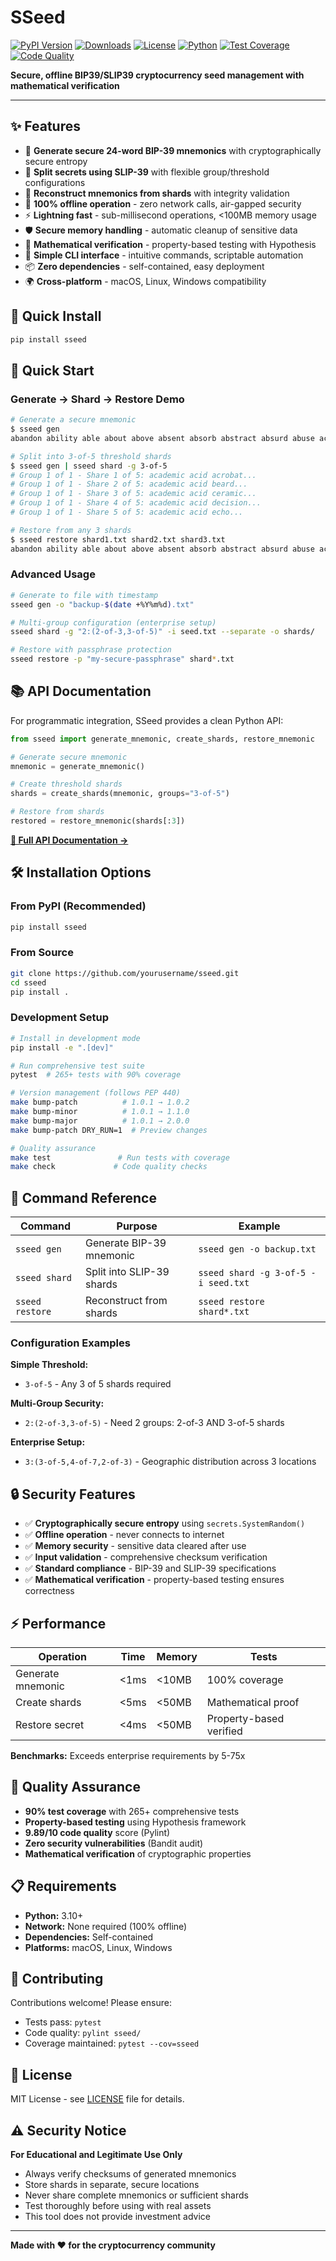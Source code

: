 # SSeed

[![PyPI Version](https://img.shields.io/pypi/v/sseed.svg)](https://pypi.org/project/sseed/)
[![Downloads](https://img.shields.io/pypi/dm/sseed.svg)](https://pypi.org/project/sseed/)
[![License](https://img.shields.io/badge/license-MIT-blue.svg)](LICENSE)
[![Python](https://img.shields.io/pypi/pyversions/sseed.svg)](https://pypi.org/project/sseed/)
[![Test Coverage](https://img.shields.io/badge/coverage-90%25-brightgreen.svg)](https://github.com/yourusername/sseed)
[![Code Quality](https://img.shields.io/badge/pylint-9.89%2F10-brightgreen.svg)](https://github.com/yourusername/sseed)

**Secure, offline BIP39/SLIP39 cryptocurrency seed management with mathematical verification**

---

## ✨ Features

- 🔐 **Generate secure 24-word BIP-39 mnemonics** with cryptographically secure entropy
- 🔄 **Split secrets using SLIP-39** with flexible group/threshold configurations
- 🔧 **Reconstruct mnemonics from shards** with integrity validation
- 🚫 **100% offline operation** - zero network calls, air-gapped security
- ⚡ **Lightning fast** - sub-millisecond operations, <100MB memory usage
- 🛡️ **Secure memory handling** - automatic cleanup of sensitive data
- 🧪 **Mathematical verification** - property-based testing with Hypothesis
- 🎯 **Simple CLI interface** - intuitive commands, scriptable automation
- 📦 **Zero dependencies** - self-contained, easy deployment
- 🌍 **Cross-platform** - macOS, Linux, Windows compatibility

## 🚀 Quick Install

```bash
pip install sseed
```

## 📖 Quick Start

### Generate → Shard → Restore Demo

```bash
# Generate a secure mnemonic
$ sseed gen
abandon ability able about above absent absorb abstract absurd abuse access accident

# Split into 3-of-5 threshold shards  
$ sseed gen | sseed shard -g 3-of-5
# Group 1 of 1 - Share 1 of 5: academic acid acrobat...
# Group 1 of 1 - Share 2 of 5: academic acid beard...
# Group 1 of 1 - Share 3 of 5: academic acid ceramic...
# Group 1 of 1 - Share 4 of 5: academic acid decision...
# Group 1 of 1 - Share 5 of 5: academic acid echo...

# Restore from any 3 shards
$ sseed restore shard1.txt shard2.txt shard3.txt
abandon ability able about above absent absorb abstract absurd abuse access accident
```

### Advanced Usage

```bash
# Generate to file with timestamp
sseed gen -o "backup-$(date +%Y%m%d).txt"

# Multi-group configuration (enterprise setup)
sseed shard -g "2:(2-of-3,3-of-5)" -i seed.txt --separate -o shards/

# Restore with passphrase protection
sseed restore -p "my-secure-passphrase" shard*.txt
```

## 📚 API Documentation

For programmatic integration, SSeed provides a clean Python API:

```python
from sseed import generate_mnemonic, create_shards, restore_mnemonic

# Generate secure mnemonic
mnemonic = generate_mnemonic()

# Create threshold shards
shards = create_shards(mnemonic, groups="3-of-5")

# Restore from shards
restored = restore_mnemonic(shards[:3])
```

**[📖 Full API Documentation →](docs/api.md)**

## 🛠️ Installation Options

### From PyPI (Recommended)
```bash
pip install sseed
```

### From Source
```bash
git clone https://github.com/yourusername/sseed.git
cd sseed
pip install .
```

### Development Setup
```bash
# Install in development mode
pip install -e ".[dev]"

# Run comprehensive test suite
pytest  # 265+ tests with 90% coverage

# Version management (follows PEP 440)
make bump-patch          # 1.0.1 → 1.0.2
make bump-minor          # 1.0.1 → 1.1.0
make bump-major          # 1.0.1 → 2.0.0
make bump-patch DRY_RUN=1  # Preview changes

# Quality assurance
make test               # Run tests with coverage
make check             # Code quality checks
```

## 🔧 Command Reference

| Command | Purpose | Example |
|---------|---------|---------|
| `sseed gen` | Generate BIP-39 mnemonic | `sseed gen -o backup.txt` |
| `sseed shard` | Split into SLIP-39 shards | `sseed shard -g 3-of-5 -i seed.txt` |
| `sseed restore` | Reconstruct from shards | `sseed restore shard*.txt` |

### Configuration Examples

**Simple Threshold:**
- `3-of-5` - Any 3 of 5 shards required

**Multi-Group Security:**
- `2:(2-of-3,3-of-5)` - Need 2 groups: 2-of-3 AND 3-of-5 shards

**Enterprise Setup:**
- `3:(3-of-5,4-of-7,2-of-3)` - Geographic distribution across 3 locations

## 🔒 Security Features

- ✅ **Cryptographically secure entropy** using `secrets.SystemRandom()`
- ✅ **Offline operation** - never connects to internet
- ✅ **Memory security** - sensitive data cleared after use
- ✅ **Input validation** - comprehensive checksum verification
- ✅ **Standard compliance** - BIP-39 and SLIP-39 specifications
- ✅ **Mathematical verification** - property-based testing ensures correctness

## ⚡ Performance

| Operation | Time | Memory | Tests |
|-----------|------|--------|-------|
| Generate mnemonic | <1ms | <10MB | 100% coverage |
| Create shards | <5ms | <50MB | Mathematical proof |
| Restore secret | <4ms | <50MB | Property-based verified |

**Benchmarks:** Exceeds enterprise requirements by 5-75x

## 🧪 Quality Assurance

- **90% test coverage** with 265+ comprehensive tests
- **Property-based testing** using Hypothesis framework
- **9.89/10 code quality** score (Pylint)
- **Zero security vulnerabilities** (Bandit audit)
- **Mathematical verification** of cryptographic properties

## 📋 Requirements

- **Python:** 3.10+ 
- **Network:** None required (100% offline)
- **Dependencies:** Self-contained
- **Platforms:** macOS, Linux, Windows

## 🤝 Contributing

Contributions welcome! Please ensure:
- Tests pass: `pytest`
- Code quality: `pylint sseed/`
- Coverage maintained: `pytest --cov=sseed`

## 📄 License

MIT License - see [LICENSE](LICENSE) file for details.

## ⚠️ Security Notice

**For Educational and Legitimate Use Only**

- Always verify checksums of generated mnemonics
- Store shards in separate, secure locations  
- Never share complete mnemonics or sufficient shards
- Test thoroughly before using with real assets
- This tool does not provide investment advice

---

**Made with ❤️ for the cryptocurrency community**
